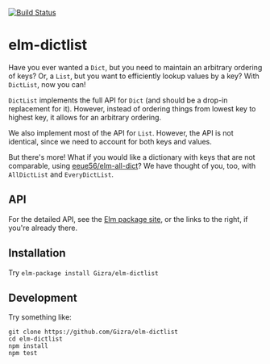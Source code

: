 [![Build Status](https://travis-ci.org/Gizra/elm-dictlist.svg?branch=master)](https://travis-ci.org/Gizra/elm-dictlist)

# elm-dictlist

Have you ever wanted a `Dict`, but you need to maintain an arbitrary
ordering of keys? Or, a `List`, but you want to efficiently lookup values
by a key? With `DictList`, now you can!

`DictList` implements the full API for `Dict` (and should be a drop-in
replacement for it). However, instead of ordering things from lowest
key to highest key, it allows for an arbitrary ordering.

We also implement most of the API for `List`. However, the API is not
identical, since we need to account for both keys and values.

But there's more! What if you would like a dictionary with keys that are
not comparable, using
[eeue56/elm-all-dict](http://package.elm-lang.org/packages/eeue56/elm-all-dict/latest)?
We have thought of you, too, with `AllDictList` and `EveryDictList`.

## API

For the detailed API, see the
[Elm package site](http://package.elm-lang.org/packages/Gizra/elm-dictlist/latest),
or the links to the right, if you're already there.

## Installation

Try `elm-package install Gizra/elm-dictlist`

## Development

Try something like:

    git clone https://github.com/Gizra/elm-dictlist
    cd elm-dictlist
    npm install
    npm test
